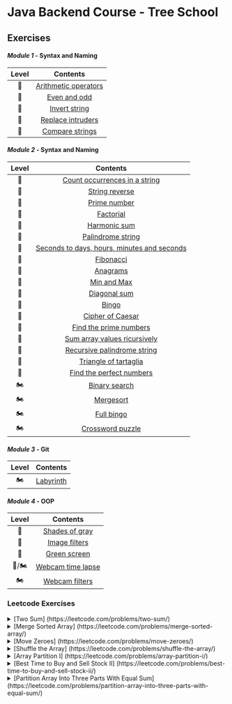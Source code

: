 # Java Backend Course - Tree School
## Exercises

#### _Module 1_ - Syntax and Naming

Level | Contents
:---: | :---: |
:kick_scooter: | [Arithmetic operators](Exercises/Module1/ArithmeticOperators.java)
:kick_scooter: | [Even and odd](Exercises/Module1/EvenOdd.java)
:kick_scooter: | [Invert string](Exercises/Module1/InvertString.java)
:kick_scooter: | [Replace intruders](Exercises/Module1/ReplaceIntruders.java)
:kick_scooter: | [Compare strings](Exercises/Module1/CompareStrings.java)

#### _Module 2_ - Syntax and Naming

Level | Contents
:---: | :---: |
:kick_scooter: | [Count occurrences in a string](Exercises/Module2/CountOccurences.java)
:kick_scooter: | [String reverse](Exercises/Module2/StringReverse.java)
:kick_scooter: | [Prime number](Exercises/Module2/PrimeNumber.java)
:kick_scooter: | [Factorial](Exercises/Module2/Factorial.java)
:kick_scooter: | [Harmonic sum](Exercises/Module2/HarmonicSum.java)
:kick_scooter: | [Palindrome string](Exercises/Module2/PalindromeString.java)
:kick_scooter: | [Seconds to days, hours, minutes and seconds](Exercises/Module2/DaysHoursMinutesSeconds.java)
:kick_scooter: | [Fibonacci](Exercises/Module2/Fibonacci.java)
:kick_scooter: | [Anagrams](Exercises/Module2/Anagrams.java)
:kick_scooter: | [Min and Max](Exercises/Module2/MinMax.java)
:kick_scooter: | [Diagonal sum](Exercises/Module2/DiagonalSum.java)
:motor_scooter: | [Bingo](Exercises/Module2/Bingo.java)
:kick_scooter: | [Cipher of Caesar](Exercises/Module2/CaesarCipher.java)
:kick_scooter: | [Find the prime numbers](Exercises/Module2/PrimeNumBeforeN.java)
:motor_scooter: | [Sum array values ricursively](Exercises/Module2/RecursiveArraySum.java)
:motor_scooter: | [Recursive palindrome string](Exercises/Module2/RecursivePalindrome.java)
:motor_scooter: | [Triangle of tartaglia](Exercises/Module2/)
:motor_scooter: | [Find the perfect numbers](Exercises/Module2/)
:motorcycle: | [Binary search](Exercises/Module2/)
:motorcycle: | [Mergesort](Exercises/Module2/)
:motorcycle: | [Full bingo](Exercises/Module2/)
:motorcycle: | [Crossword puzzle](Exercises/Module2/)

#### _Module 3_ - Git

Level | Contents
:---: | :---: |
:motorcycle: | [Labyrinth](Exercises/Module3/)

#### _Module 4_ - OOP

Level | Contents
:---: | :---: |
:kick_scooter: | [Shades of gray](Exercises/Module4/)
:kick_scooter: | [Image filters](Exercises/Module4/)
:motor_scooter: | [Green screen](Exercises/Module4/)
:motor_scooter:/:motorcycle: | [Webcam time lapse](Exercises/Module4/)
:motorcycle: | [Webcam filters](Exercises/Module4/)

### Leetcode Exercises

<details>
<summary> [Two Sum] (https://leetcode.com/problems/two-sum/) </summary>
  
    public static void main(String[] args)
    {
        int[] a = new int[] {3,3};
        int b = 6;

        for (int element : twoSum(a,b))
            System.out.println(element);
    }
    
    public static int[] twoSum(int[] a, int b) 
    {
        int[] temp = new int[2];
        for (int k = 0 ; k < a.length - 1 ; k++)
        {
            for (int i = 0 ; i < a.length; i ++)
            {
                if (a[k] + a[i] == b && k != i)
                {
                    temp[0] = k;
                    temp[1] = i;
                    return temp;
                }
            }
        }
        return temp;
    }
</details>

<details>
<summary> [Merge Sorted Array] (https://leetcode.com/problems/merge-sorted-array/) </summary>
  
    public static void main(String[] args)
    {
        int[] nums1 = {1,2,3,0,0,0};
        int[] nums2 = {2,5,6};
        int m = 3, n = 3;
        
        merge(nums1, m, nums2, n);
    }

    public static void merge(int[] n1, int m, int[] n2, int n)
    {
        for (int i = m; i < m+n; i++)
            n1[i]=n2[i-m];
        Arrays.sort(n1);
        for (int y : n1) System.out.print(y);
    }
</details>
  
<details>
<summary> [Move Zeroes] (https://leetcode.com/problems/move-zeroes/) </summary>

    public static void main(String[] args)
    {
        int[] array = new int[] {4,2,4,0,0,3,0,5,1,0};
        moveZeroes(array);
    }

    static void moveZeroes(int[] a)
    {
        for (int k = 0 ; k < a.length ; k ++)
        {
            if (a[k] == 0)
            {
                for (int j = k+1 ; j < a.length ; j++)
                {
                    if (a[j] != 0)
                    {
                        a[k] = a[j];
                        a[j] = 0;
                        break;
                    }
                }
            }
        }

        for (int x : a)
            System.out.println(x);
    }
</details>
  
<details>
<summary> [Shuffle the Array] (https://leetcode.com/problems/shuffle-the-array/) </summary>
  
    public static void main(String[] args)
    {
        int[] array = new int[] {7,6,4,3,1,9,8,1};
        int target = 4;

        for (int x : shuffle(array, target))
        {
            System.out.print(x + " ");
        }
    }

    public static int[] shuffle(int[] nums, int n)
    {
        int[] temp = new int[2*n];
        int k = 0, z = n;
        for (float i = 0 ; i < 2*n ; i++)
        {
            if (i % 2 == 0) // Se pari --> X
            {
                temp[(int)i] = nums[k];
                k++;
            }
            else // Se dispari --> Y
            {
                temp[(int)i] = nums[z];
                z++;
            }
        }

        return temp;
    }
</details>
  
<details>
<summary> [Array Partition I] (https://leetcode.com/problems/array-partition-i/) </summary>
  
    public static void main(String[] args)
    {
    int[] array = new int[] {6,2,6,5,1,2};
    System.out.print(arrayPairSum(array));
    }

    public static int arrayPairSum(int[] a)
    {
        Arrays.sort(a);
        int res = 0;
        for (int i = 0 ; i < a.length ; i ++)
        {
            if (i % 2 == 0)
            {
                res+=a[i];
            }
        }
        return res;
    }
</details>

<details>
<summary> [Best Time to Buy and Sell Stock II] (https://leetcode.com/problems/best-time-to-buy-and-sell-stock-ii/) </summary>
  
    public static void main(String[] args)
    {
        int[] array = new int[] {};

        System.out.println(maxProfit(array));
    }

    public static int maxProfit(int[] a)
    {
        int profit = 0;

        for (int i = 0 ; i < a.length - 1 ; i++)
        {
            if (a[i] < a[i+1])
            {
                profit += a[i+1]-a[i];
            }
        }

        return profit;
    }
</details>
  
<details>
<summary> [Partition Array Into Three Parts With Equal Sum] (https://leetcode.com/problems/partition-array-into-three-parts-with-equal-sum/) </summary>
  
    public static void main(String[] args)
    {
        int[] array = new int[] {0,0,0,0};
        System.out.print(canThreePartsEqualSum(array));
    }

    public static boolean canThreePartsEqualSum(int[] a)
    {
        float sum = 0;
        for (int x : a)
            sum += x;

        if (sum % 3 != 0)
            return false;

        sum /= 3;

        int temp = 0;
        int count = 0;
        for (int i = 0 ; i < a.length ; i++)
        {
            temp += a[i];
            if (temp == sum)
            {
                count++;
                temp = 0;
            }
        }

        if (count >= 3)
            return true;

        return false;
    }
</details>
